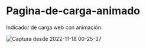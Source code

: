 # Pagina-de-carga-animado
Indicador de carga web con animación.

![Captura desde 2022-11-18 00-25-37](https://user-images.githubusercontent.com/94599042/202656470-1becb186-b753-41cd-b507-4bbe8b423eec.png)

